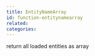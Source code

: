 ```yaml
---
title: EntityNameArray
id: function-entitynamearray
related:
categories:
---
```


return all loaded entities as array